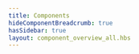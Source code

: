 ```yaml
---
title: Components
hideComponentBreadcrumb: true
hasSidebar: true
layout: component_overview_all.hbs
---
```

